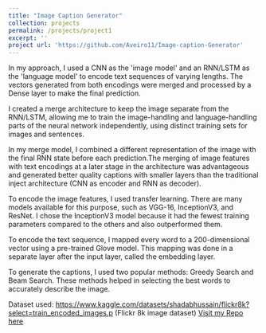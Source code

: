 ```yaml
---
title: "Image Caption Generator"
collection: projects
permalink: /projects/project1
excerpt: ''
project url: 'https://github.com/Aveiro11/Image-caption-Generator'
---
```

In my approach, I used a CNN as the 'image model' and an RNN/LSTM as the 'language model' to encode text sequences of varying lengths. The vectors generated from both encodings were merged and processed by a Dense layer to make the final prediction.

I created a merge architecture to keep the image separate from the RNN/LSTM, allowing me to train the image-handling and language-handling parts of the neural network independently, using distinct training sets for images and sentences.

In my merge model, I combined a different representation of the image with the final RNN state before each prediction.The merging of image features with text encodings at a later stage in the architecture was advantageous and generated better quality captions with smaller layers than the traditional inject architecture (CNN as encoder and RNN as decoder).

To encode the image features, I used transfer learning. There are many models available for this purpose, such as VGG-16, InceptionV3, and ResNet. I chose the InceptionV3 model because it had the fewest training parameters compared to the others and also outperformed them.

To encode the text sequence, I mapped every word to a 200-dimensional vector using a pre-trained Glove model. This mapping was done in a separate layer after the input layer, called the embedding layer.

To generate the captions, I used two popular methods: Greedy Search and Beam Search. These methods helped in selecting the best words to accurately describe the image.

Dataset used: https://www.kaggle.com/datasets/shadabhussain/flickr8k?select=train_encoded_images.p (Flickr 8k image dataset)
[Visit my Repo here](https://github.com/Aveiro11/Image-caption-Generator)
